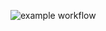 ![example workflow](https://github.com/Dunnnan/bank-zbozowy-mvn/actions/workflows/ci.yml/badge.svg)
